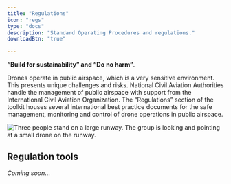```yaml
---
title: "Regulations"
icon: "regs"
type: "docs"
description: "Standard Operating Procedures and regulations."
downloadBtn: "true"

---
```


**“Build for sustainability” and “Do no harm”**.

Drones operate in public airspace, which is a very sensitive environment.
This presents unique challenges and risks.
National Civil Aviation Authorities handle the management of public airspace with support from the International Civil Aviation Organization.
The “Regulations” section of the toolkit houses several international best practice documents for the safe management, monitoring and control of drone operations in public airspace.

![Three people stand on a large runway. The group is looking and pointing at a small drone on the runway.](/drone-4sdgtoolkit/regs/drone-runway.png)


## Regulation tools

_Coming soon_…
